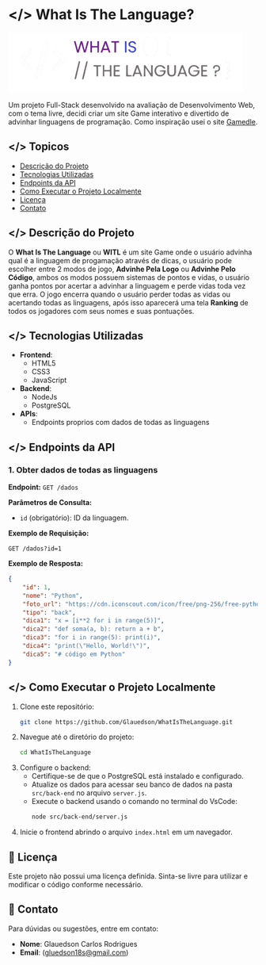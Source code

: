 # </> What Is The Language?
![logo](src/front-end/assets/icons/logo-large.png)

Um projeto Full-Stack desenvolvido na avaliação de Desenvolvimento Web, com o tema livre, decidi criar um site Game interativo e divertido de advinhar linguagens de programação. Como inspiração usei o site [Gamedle](https://www.gamedle.wtf).

## </> Topicos

- [Descrição do Projeto](#descrição-do-projeto)
- [Tecnologias Utilizadas](#tecnologias-utilizadas)
- [Endpoints da API](#endpoints-da-api)
- [Como Executar o Projeto Localmente](#como-executar-o-projeto-localmente)
- [Licença](#licença)
- [Contato](#contato)

## </> Descrição do Projeto

O **What Is The Language**  ou **WITL** é um site Game onde o usuário advinha qual é a linguagem de progamação através de dicas, o usuário pode escolher entre 2 modos de jogo, **Advinhe Pela Logo** ou **Advinhe Pelo Código**, ambos os modos possuem sistemas de pontos e vidas, o usuário ganha pontos por acertar a advinhar a linguagem e perde vidas toda vez que erra. O jogo encerra quando o usuário perder todas as vidas ou acertando todas as linguagens, após isso aparecerá uma tela **Ranking** de todos os jogadores com seus nomes e suas pontuações.

## </> Tecnologias Utilizadas

- **Frontend**:
  - HTML5
  - CSS3
  - JavaScript
- **Backend**:
  - NodeJs
  - PostgreSQL
- **APIs**:
  - Endpoints proprios com dados de todas as linguagens


## </> Endpoints da API

### 1. **Obter dados de todas as linguagens**
**Endpoint:** `GET /dados`

**Parâmetros de Consulta:**
- `id` (obrigatório): ID da linguagem.

**Exemplo de Requisição:**
```http
GET /dados?id=1
```

**Exemplo de Resposta:**
```json
{
    "id": 1,
    "nome": "Python",
    "foto_url": "https://cdn.iconscout.com/icon/free/png-256/free-python-logo-icon-download-in-svg-png-gif-file-formats--technology-social-media-vol-5-pack-logos-icons-3030224.png?f=webp",
    "tipo": "back",
    "dica1": "x = [i**2 for i in range(5)]",
    "dica2": "def soma(a, b): return a + b",
    "dica3": "for i in range(5): print(i)",
    "dica4": "print(\"Hello, World!\")",
    "dica5": "# código em Python"
}
```

## </> Como Executar o Projeto Localmente

1. Clone este repositório:
   ```bash
   git clone https://github.com/Glauedson/WhatIsTheLanguage.git
   ```
2. Navegue até o diretório do projeto:
   ```bash
   cd WhatIsTheLanguage
   ```
3. Configure o backend:
   - Certifique-se de que o PostgreSQL está instalado e configurado.
   - Atualize os dados para acessar seu banco de dados na pasta `src/back-end` no arquivo `server.js`.
   - Execute o backend usando o comando no terminal do VsCode:
     ```bash
     node src/back-end/server.js
     ```
4. Inicie o frontend abrindo o arquivo `index.html` em um navegador.

## 📄 Licença

Este projeto não possui uma licença definida. Sinta-se livre para utilizar e modificar o código conforme necessário.

## 📩 Contato

Para dúvidas ou sugestões, entre em contato:

- **Nome**: Glauedson Carlos Rodrigues
- **Email**: (gluedson18s@gmail.com)
